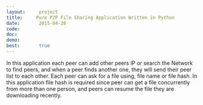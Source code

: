 ```yaml
---
layout:     project
title:     Pure P2P File Sharing Application Written in Python 
date:       2015-04-28
code:  
doc:        
demo:
best:       true
---
```

In this application each peer can add other peers IP or search the Network to find peers, and when a peer finds another one, they will send their peer list to each other. Each peer can ask for a file using, file name or file hash. In this application file hash is required since peer can get a file concurrently from more than one person, and peers can resume the file they are downloading recently.